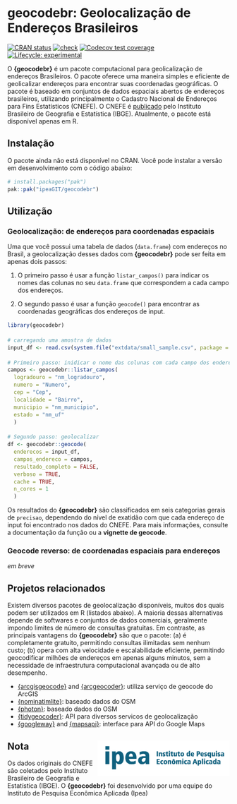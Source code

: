 
<!-- README.md is generated from README.Rmd. Please edit that file -->

# geocodebr: Geolocalização de Endereços Brasileiros

[![CRAN
status](https://www.r-pkg.org/badges/version/geocodebr)](https://CRAN.R-project.org/package=geocodebr)
[![check](https://github.com/ipeaGIT/geocodebr/workflows/check/badge.svg)](https://github.com/ipeaGIT/geocodebr/actions)
[![Codecov test
coverage](https://codecov.io/gh/ipeaGIT/geocodebr/branch/main/graph/badge.svg)](https://app.codecov.io/gh/ipeaGIT/geocodebr?branch=main)
[![Lifecycle:
experimental](https://lifecycle.r-lib.org/articles/figures/lifecycle-experimental.svg)](https://lifecycle.r-lib.org/articles/stages.html)

O **{geocodebr}** é um pacote computacional para geolicalização de
endereços Brasileiros. O pacote oferece uma maneira simples e eficiente
de geolicalizar endereços para encontrar suas coordenadas geográficas. O
pacote é baseado em conjuntos de dados espaciais abertos de endereços
brasileiros, utilizando principalmente o Cadastro Nacional de Endereços
para Fins Estatísticos (CNEFE). O CNEFE é
[publicado](https://www.ibge.gov.br/estatisticas/sociais/populacao/38734-cadastro-nacional-de-enderecos-para-fins-estatisticos.html)
pelo Instituto Brasileiro de Geografia e Estatística (IBGE). Atualmente,
o pacote está disponível apenas em R.

## Instalação

O pacote ainda não está disponível no CRAN. Você pode instalar a versão
em desenvolvimento com o código abaixo:

``` r
# install.packages("pak")
pak::pak("ipeaGIT/geocodebr")
```

## Utilização

### Geolocalização: de endereços para coordenadas espaciais

Uma que você possui uma tabela de dados (`data.frame`) com endereços no
Brasil, a geolocalização desses dados com **{geocodebr}** pode ser feita
em apenas dois passos:

1.  O primeiro passo é usar a função `listar_campos()` para indicar os
    nomes das colunas no seu `data.frame` que correspondem a cada campo
    dos endereços.

2.  O segundo passo é usar a função `geocode()` para encontrar as
    coordenadas geográficas dos endereços de input.

``` r
library(geocodebr)

# carregando uma amostra de dados
input_df <- read.csv(system.file("extdata/small_sample.csv", package = "geocodebr"))

# Primeiro passo: inidicar o nome das colunas com cada campo dos enderecos
campos <- geocodebr::listar_campos(
  logradouro = "nm_logradouro",
  numero = "Numero",
  cep = "Cep",
  localidade = "Bairro",
  municipio = "nm_municipio",
  estado = "nm_uf"
  )

# Segundo passo: geolocalizar
df <- geocodebr::geocode(
  enderecos = input_df,
  campos_endereco = campos,
  resultado_completo = FALSE,
  verboso = TRUE,
  cache = TRUE,
  n_cores = 1
  )
```

Os resultados do **{geocodebr}** são classificados em seis categorias
gerais de `precisao`, dependendo do nível de exatidão com que cada
endereço de input foi encontrado nos dados do CNEFE. Para mais
informações, consulte a documentação da função ou a **vignette de
geocode**.

### Geocode reverso: de coordenadas espaciais para endereços

*em breve*

## Projetos relacionados

Existem diversos pacotes de geolocalização disponíveis, muitos dos quais
podem ser utilizados em R (listados abaixo). A maioria dessas
alternativas depende de softwares e conjuntos de dados comerciais,
geralmente impondo limites de número de consultas gratuitas. Em
contraste, as principais vantagens do **{geocodebr}** são que o pacote:
(a) é completamente gratuito, permitindo consultas ilimitadas sem nenhum
custo; (b) opera com alta velocidade e escalabilidade eficiente,
permitindo geocodificar milhões de endereços em apenas alguns minutos,
sem a necessidade de infraestrutura computacional avançada ou de alto
desempenho.

- [{arcgisgeocode}](https://cran.r-project.org/web/packages/arcgisgeocode/index.html)
  and
  [{arcgeocoder}](https://cran.r-project.org/web/packages/arcgeocoder/index.html):
  utiliza serviço de geocode do ArcGIS
- [{nominatimlite}](https://cran.r-project.org/web/packages/nominatimlite/index.html):
  baseado dados do OSM
- [{photon}](https://cran.r-project.org/web/packages/photon/index.html):
  baseado dados do OSM
- [{tidygeocoder}](https://cran.r-project.org/web/packages/tidygeocoder/index.html):
  API para diversos servicos de geolocalização
- [{googleway}](https://cran.r-project.org/web/packages/googleway/index.html)
  and
  [{mapsapi}](https://cran.r-project.org/web/packages/mapsapi/index.html):
  interface para API do Google Maps

## Nota <a href="https://www.ipea.gov.br"><img src="man/figures/ipea_logo.png" alt="IPEA" align="right" width="300"/></a>

Os dados originais do CNEFE são coletados pelo Instituto Brasileiro de
Geografia e Estatística (IBGE). O **{geocodebr}** foi desenvolvido por
uma equipe do Instituto de Pesquisa Econômica Aplicada (Ipea)
